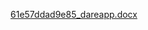 [61e57ddad9e85_dareapp.docx](https://github.com/projektd3us/DareAppFull/files/8232466/61e57ddad9e85_dareapp.docx)
